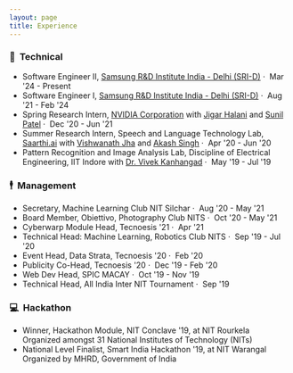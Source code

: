```yaml
---
layout: page
title: Experience
---
```


### &#x1F52D; &nbsp;Technical
- Software Engineer II, <a href = "https://research.samsung.com/sri-d/" target="_blank">Samsung R&D Institute India - Delhi (SRI-D)</a> &middot; &nbsp;<span class="post-date-about">Mar '24 - Present</span>
- Software Engineer I, <a href = "https://research.samsung.com/sri-d/" target="_blank">Samsung R&D Institute India - Delhi (SRI-D)</a> &middot; &nbsp;<span class="post-date-about">Aug '21 - Feb '24</span>
- Spring Research Intern, <a href = "https://www.nvidia.com/en-in/" target="_blank">NVIDIA Corporation</a> with <a href = "https://www.linkedin.com/in/jigarhalani/" target="_blank">Jigar Halani</a> and <a href = "https://www.linkedin.com/in/linus1/" target="_blank">Sunil Patel</a> &middot; &nbsp;<span class="post-date-about">Dec '20 - Jun '21</span>
- Summer Research Intern, Speech and Language Technology Lab, <a href="https://saarthi.ai/" target="_blank">Saarthi.ai</a> with <a href="https://www.linkedin.com/in/vishwanathjha1/" target="_blank"> Vishwanath Jha</a> and <a href="https://www.linkedin.com/in/akashsingh58/" target="_blank">Akash Singh</a> &middot; &nbsp;<span class="post-date-about">Apr '20 - Jun '20</span>
- Pattern Recognition and Image Analysis Lab, Discipline of Electrical Engineering, IIT Indore with <a href="http://www.iiti.ac.in/people/~kvivek/" target="_blank">Dr. Vivek Kanhangad</a> &middot; &nbsp;<span class="post-date-about">May '19 - Jul '19</span>

### &#x1F574; &nbsp;Management

- Secretary, Machine Learning Club NIT Silchar &middot; &nbsp;<span class="post-date-about">Aug '20 - May '21</span>
- Board Member, Obiettivo, Photography Club NITS &middot; &nbsp;<span class="post-date-about">Oct '20 - May '21</span>
- Cyberwarp Module Head, Tecnoesis '21 &middot; &nbsp;<span class="post-date-about">Apr '21</span>
- Technical Head: Machine Learning, Robotics Club NITS &middot; &nbsp;<span class="post-date-about">Sep '19 - Jul '20</span>
- Event Head, Data Strata, Tecnoesis '20 &middot; &nbsp;<span class="post-date-about">Feb '20</span>
- Publicity Co-Head, Tecnoesis '20 &middot; &nbsp;<span class="post-date-about">Dec '19 - Feb '20</span>
- Web Dev Head, SPIC MACAY &middot; &nbsp;<span class="post-date-about">Oct '19 - Nov '19</span>
- Technical Head, All India Inter NIT Tournament &middot; &nbsp;<span class="post-date-about">Sep '19</span>


### &#x1F4BB; &nbsp;Hackathon

- Winner, Hackathon Module, NIT Conclave '19, at NIT Rourkela <br> <span class="post-date-about"> Organized amongst 31 National Institutes of Technology (NITs)</span>
- National Level Finalist, Smart India Hackathon '19, at NIT Warangal <br> <span class="post-date-about"> Organized by MHRD, Government of India</span>

<!-- ### &#x1F331; &nbsp;Skills

- **Machine Learning:**
	- Natural Language Processing in Conversational AI
	- Pattern Recognition in Biometrics
	- Deep Learning using PyTorch

- **Programming:**
	- Python3
	- C++, C (with Data Structures and Algorithms)

- **Web Development:**
	- HTML5
	- CSS3, Bootstrap
	- Jekyll

- **Utilities:**
	- SQL
	- Git VCS
	- AWS
	- Latex
	- Bash Scripting
	- cmd
	- Adobe Photoshop
	- Adobe Lightroom -->